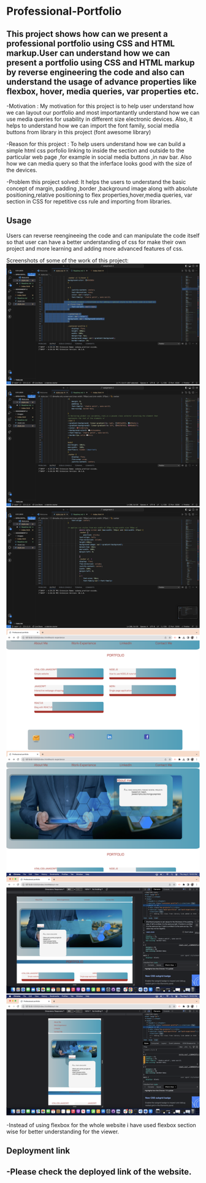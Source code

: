 
# Professional-Portfolio

## This project shows how can we present a professional portfolio using CSS and HTML markup.User can understand how we can present a portfolio using CSS and HTML markup by reverse engineering the code and also can understand the usage of advance properties like flexbox, hover, media queries, var properties etc.


-Motivation : My motivation for this project is to help user understand how we can layout our portfolio and most importantantly understand how we can use media queries for usability in different size electronic devices. Also, it helps to understand how we can import the font family, social media buttons from library in this project (font awesome library)

-Reason for this project : To help users understand how we can build a simple html css porfolio linking to inside the section and outside to the particular web page ,for example in social media buttons ,in nav bar. Also how we can media query so that the inferface looks good with the size of the devices.

-Problem this project solved: It helps the users to understand the basic concept of  margin, padding ,border ,background image along with absolute positioning,relative positioning to flex properties,hover,media queries, var section in CSS for repetitive css rule and importing from libraries.

## Usage

Users can reverse reengineeing the code and can manipulate the code itself so that user can have a better understanding of css for make their own project and more learning and adding more advanced features of css.

Screenshots of some of the work of this project:
![peudo element in css screenshot](./screenshot/peudo%20element.png)
![root:global css variable](./screenshot/ROOT.png)
![media-query css screenshot](./screenshot/media-query.png )
![outlook with normal icon for social media](./screenshot/snapshot.png)
![snapshot1](./screenshot/snapshot1.png)
![inspecting-manupulating](./screenshot/inspecting-manupulating.png)
![smaller-device interface](./screenshot/smaller-device-interface.png)

-Instead of using flexbox for the whole website i have used flexbox section wise for better understanding for the viewer.

## Deployment link
-Please check the deployed link of the website.
-

